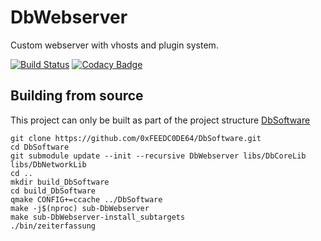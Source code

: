 # DbWebserver
Custom webserver with vhosts and plugin system.

[![Build Status](https://travis-ci.org/0xFEEDC0DE64/DbWebserver.svg?branch=master)](https://travis-ci.org/0xFEEDC0DE64/DbWebserver) [![Codacy Badge](https://api.codacy.com/project/badge/Grade/6281ee6d77e3474d8c96dffa61cec492)](https://www.codacy.com/app/0xFEEDC0DE64/DbWebserver?utm_source=github.com&amp;utm_medium=referral&amp;utm_content=0xFEEDC0DE64/DbWebserver&amp;utm_campaign=Badge_Grade)

## Building from source
This project can only be built as part of the project structure [DbSoftware](https://github.com/0xFEEDC0DE64/DbSoftware)

```Shell
git clone https://github.com/0xFEEDC0DE64/DbSoftware.git
cd DbSoftware
git submodule update --init --recursive DbWebserver libs/DbCoreLib libs/DbNetworkLib
cd ..
mkdir build_DbSoftware
cd build_DbSoftware
qmake CONFIG+=ccache ../DbSoftware
make -j$(nproc) sub-DbWebserver
make sub-DbWebserver-install_subtargets
./bin/zeiterfassung
```

